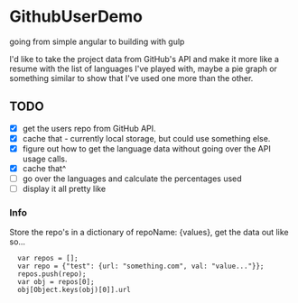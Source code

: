 # GithubUserDemo
going from simple angular to building with gulp

I'd like to take the project data from GitHub's API and make it more like a resume with the list of languages I've played with, maybe a pie graph or something similar to show that I've used one more than the other.

## TODO
  - [x] get the users repo from GitHub API.
  - [x] cache that - currently local storage, but could use something else.
  - [x] figure out how to get the language data without going over the API usage calls.
  - [x] cache that^
  - [ ] go over the languages and calculate the percentages used
  - [ ] display it all pretty like

### Info
Store the repo's in a dictionary of repoName: {values}, get the data out like so...

```
  var repos = [];
  var repo = {"test": {url: "something.com", val: "value..."}};
  repos.push(repo);
  var obj = repos[0];
  obj[Object.keys(obj)[0]].url 
```